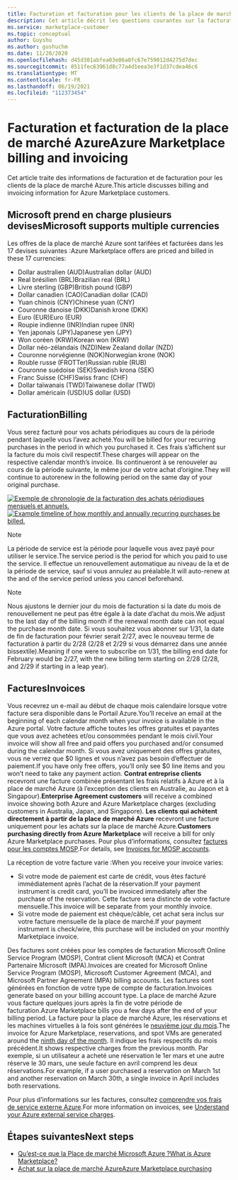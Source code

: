 ```yaml
---
title: Facturation et facturation pour les clients de la place de marché Azure
description: Cet article décrit les questions courantes sur la facturation et la facturation pour les clients de la place de marché Azure.
ms.service: marketplace-customer
ms.topic: conceptual
author: Guyshu
ms.author: gushuchm
ms.date: 11/20/2020
ms.openlocfilehash: d45d301abfea03e06a8fc67e759012d4275d7dec
ms.sourcegitcommit: 8511fec63961d8c77a4d1eea3e3f1d37cdea46c6
ms.translationtype: MT
ms.contentlocale: fr-FR
ms.lasthandoff: 06/19/2021
ms.locfileid: "112373454"
---
```

# <a name="azure-marketplace-billing-and-invoicing"></a><span data-ttu-id="c0cae-103">Facturation et facturation de la place de marché Azure</span><span class="sxs-lookup"><span data-stu-id="c0cae-103">Azure Marketplace billing and invoicing</span></span>

<span data-ttu-id="c0cae-104">Cet article traite des informations de facturation et de facturation pour les clients de la place de marché Azure.</span><span class="sxs-lookup"><span data-stu-id="c0cae-104">This article discusses billing and invoicing information for Azure Marketplace customers.</span></span>

## <a name="microsoft-supports-multiple-currencies"></a><span data-ttu-id="c0cae-105">Microsoft prend en charge plusieurs devises</span><span class="sxs-lookup"><span data-stu-id="c0cae-105">Microsoft supports multiple currencies</span></span>

<span data-ttu-id="c0cae-106">Les offres de la place de marché Azure sont tarifées et facturées dans les 17 devises suivantes :</span><span class="sxs-lookup"><span data-stu-id="c0cae-106">Azure Marketplace offers are priced and billed in these 17 currencies:</span></span>

- <span data-ttu-id="c0cae-107">Dollar australien (AUD)</span><span class="sxs-lookup"><span data-stu-id="c0cae-107">Australian dollar (AUD)</span></span>
- <span data-ttu-id="c0cae-108">Real brésilien (BRL)</span><span class="sxs-lookup"><span data-stu-id="c0cae-108">Brazilian real (BRL)</span></span>
- <span data-ttu-id="c0cae-109">Livre sterling (GBP)</span><span class="sxs-lookup"><span data-stu-id="c0cae-109">British pound (GBP)</span></span>
- <span data-ttu-id="c0cae-110">Dollar canadien (CAO)</span><span class="sxs-lookup"><span data-stu-id="c0cae-110">Canadian dollar (CAD)</span></span>
- <span data-ttu-id="c0cae-111">Yuan chinois (CNY)</span><span class="sxs-lookup"><span data-stu-id="c0cae-111">Chinese yuan (CNY)</span></span>
- <span data-ttu-id="c0cae-112">Couronne danoise (DKK)</span><span class="sxs-lookup"><span data-stu-id="c0cae-112">Danish krone (DKK)</span></span>
- <span data-ttu-id="c0cae-113">Euro (EUR)</span><span class="sxs-lookup"><span data-stu-id="c0cae-113">Euro (EUR)</span></span>
- <span data-ttu-id="c0cae-114">Roupie indienne (INR)</span><span class="sxs-lookup"><span data-stu-id="c0cae-114">Indian rupee (INR)</span></span>
- <span data-ttu-id="c0cae-115">Yen japonais (JPY)</span><span class="sxs-lookup"><span data-stu-id="c0cae-115">Japanese yen (JPY)</span></span>
- <span data-ttu-id="c0cae-116">Won coréen (KRW)</span><span class="sxs-lookup"><span data-stu-id="c0cae-116">Korean won (KRW)</span></span>
- <span data-ttu-id="c0cae-117">Dollar néo-zélandais (NZD)</span><span class="sxs-lookup"><span data-stu-id="c0cae-117">New Zealand dollar (NZD)</span></span>
- <span data-ttu-id="c0cae-118">Couronne norvégienne (NOK)</span><span class="sxs-lookup"><span data-stu-id="c0cae-118">Norwegian krone (NOK)</span></span>
- <span data-ttu-id="c0cae-119">Rouble russe (FROTTer)</span><span class="sxs-lookup"><span data-stu-id="c0cae-119">Russian ruble (RUB)</span></span>
- <span data-ttu-id="c0cae-120">Couronne suédoise (SEK)</span><span class="sxs-lookup"><span data-stu-id="c0cae-120">Swedish krona (SEK)</span></span>
- <span data-ttu-id="c0cae-121">Franc Suisse (CHF)</span><span class="sxs-lookup"><span data-stu-id="c0cae-121">Swiss franc (CHF)</span></span>
- <span data-ttu-id="c0cae-122">Dollar taïwanais (TWD)</span><span class="sxs-lookup"><span data-stu-id="c0cae-122">Taiwanese dollar (TWD)</span></span>
- <span data-ttu-id="c0cae-123">Dollar américain (USD)</span><span class="sxs-lookup"><span data-stu-id="c0cae-123">US dollar (USD)</span></span>

## <a name="billing"></a><span data-ttu-id="c0cae-124">Facturation</span><span class="sxs-lookup"><span data-stu-id="c0cae-124">Billing</span></span>

<span data-ttu-id="c0cae-125">Vous serez facturé pour vos achats périodiques au cours de la période pendant laquelle vous l’avez acheté.</span><span class="sxs-lookup"><span data-stu-id="c0cae-125">You will be billed for your recurring purchases in the period in which you purchased it.</span></span> <span data-ttu-id="c0cae-126">Ces frais s’affichent sur la facture du mois civil respectif.</span><span class="sxs-lookup"><span data-stu-id="c0cae-126">These charges will appear on the respective calendar month’s invoice.</span></span> <span data-ttu-id="c0cae-127">Ils continueront à se renouveler au cours de la période suivante, le même jour de votre achat d’origine.</span><span class="sxs-lookup"><span data-stu-id="c0cae-127">They will continue to autorenew in the following period on the same day of your original purchase.</span></span>

<span data-ttu-id="c0cae-128">[![Exemple de chronologie de la facturation des achats périodiques mensuels et annuels.](media/billing/billing-charges-recurring.png)](media/billing/billing-charges-recurring.png#lightbox)</span><span class="sxs-lookup"><span data-stu-id="c0cae-128">[![Example timeline of how monthly and annually recurring purchases be billed.](media/billing/billing-charges-recurring.png)](media/billing/billing-charges-recurring.png#lightbox)</span></span>

>[!NOTE]
> <span data-ttu-id="c0cae-129">La période de service est la période pour laquelle vous avez payé pour utiliser le service.</span><span class="sxs-lookup"><span data-stu-id="c0cae-129">The service period is the period for which you paid to use the service.</span></span> <span data-ttu-id="c0cae-130">Il effectue un renouvellement automatique au niveau de la et de la période de service, sauf si vous annulez au préalable.</span><span class="sxs-lookup"><span data-stu-id="c0cae-130">It will auto-renew at the and of the service period unless you cancel beforehand.</span></span>

> [!NOTE]
> <span data-ttu-id="c0cae-131">Nous ajustons le dernier jour du mois de facturation si la date du mois de renouvellement ne peut pas être égale à la date d’achat du mois.</span><span class="sxs-lookup"><span data-stu-id="c0cae-131">We adjust to the last day of the billing month if the renewal month date can not equal the purchase month date.</span></span> <span data-ttu-id="c0cae-132">Si vous souhaitez vous abonner sur 1/31, la date de fin de facturation pour février serait 2/27, avec le nouveau terme de facturation à partir du 2/28 (2/28 et 2/29 si vous démarrez dans une année bissextile).</span><span class="sxs-lookup"><span data-stu-id="c0cae-132">Meaning if one were to subscribe on 1/31, the billing end date for February would be 2/27, with the new billing term starting on 2/28 (2/28, and 2/29 if starting in a leap year).</span></span>

## <a name="invoices"></a><span data-ttu-id="c0cae-133">Factures</span><span class="sxs-lookup"><span data-stu-id="c0cae-133">Invoices</span></span>

<span data-ttu-id="c0cae-134">Vous recevrez un e-mail au début de chaque mois calendaire lorsque votre facture sera disponible dans le Portail Azure.</span><span class="sxs-lookup"><span data-stu-id="c0cae-134">You’ll receive an email at the beginning of each calendar month when your invoice is available in the Azure portal.</span></span> <span data-ttu-id="c0cae-135">Votre facture affiche toutes les offres gratuites et payantes que vous avez achetées et/ou consommées pendant le mois civil.</span><span class="sxs-lookup"><span data-stu-id="c0cae-135">Your invoice will show all free and paid offers you purchased and/or consumed during the calendar month.</span></span> <span data-ttu-id="c0cae-136">Si vous avez uniquement des offres gratuites, vous ne verrez que $0 lignes et vous n’avez pas besoin d’effectuer de paiement.</span><span class="sxs-lookup"><span data-stu-id="c0cae-136">If you have only free offers, you’ll only see $0 line items and you won’t need to take any payment action.</span></span> <span data-ttu-id="c0cae-137">**Contrat entreprise clients** recevront une facture combinée présentant les frais relatifs à Azure et à la place de marché Azure (à l’exception des clients en Australie, au Japon et à Singapour).</span><span class="sxs-lookup"><span data-stu-id="c0cae-137">**Enterprise Agreement customers** will receive a combined invoice showing both Azure and Azure Marketplace charges (excluding customers in Australia, Japan, and Singapore).</span></span> <span data-ttu-id="c0cae-138">**Les clients qui achètent directement à partir de la place de marché Azure** recevront une facture uniquement pour les achats sur la place de marché Azure.</span><span class="sxs-lookup"><span data-stu-id="c0cae-138">**Customers purchasing directly from Azure Marketplace** will receive a bill for only Azure Marketplace purchases.</span></span> <span data-ttu-id="c0cae-139">Pour plus d’informations, consultez [factures pour les comptes MOSP](/azure/cost-management-billing/understand/download-azure-invoice#invoices-for-mosp-billing-accounts).</span><span class="sxs-lookup"><span data-stu-id="c0cae-139">For details, see [Invoices for MOSP accounts](/azure/cost-management-billing/understand/download-azure-invoice#invoices-for-mosp-billing-accounts).</span></span>

<span data-ttu-id="c0cae-140">La réception de votre facture varie :</span><span class="sxs-lookup"><span data-stu-id="c0cae-140">When you receive your invoice varies:</span></span>

- <span data-ttu-id="c0cae-141">Si votre mode de paiement est carte de crédit, vous êtes facturé immédiatement après l’achat de la réservation.</span><span class="sxs-lookup"><span data-stu-id="c0cae-141">If your payment instrument is credit card, you’ll be invoiced immediately after the purchase of the reservation.</span></span> <span data-ttu-id="c0cae-142">Cette facture sera distincte de votre facture mensuelle.</span><span class="sxs-lookup"><span data-stu-id="c0cae-142">This invoice will be separate from your monthly invoice.</span></span>
- <span data-ttu-id="c0cae-143">Si votre mode de paiement est chèque/câble, cet achat sera inclus sur votre facture mensuelle de la place de marché.</span><span class="sxs-lookup"><span data-stu-id="c0cae-143">If your payment instrument is check/wire, this purchase will be included on your monthly Marketplace invoice.</span></span>

<span data-ttu-id="c0cae-144">Des factures sont créées pour les comptes de facturation Microsoft Online Service Program (MOSP), Contrat client Microsoft (MCA) et Contrat Partenaire Microsoft (MPA).</span><span class="sxs-lookup"><span data-stu-id="c0cae-144">Invoices are created for Microsoft Online Service Program (MOSP), Microsoft Customer Agreement (MCA), and Microsoft Partner Agreement (MPA) billing accounts.</span></span> <span data-ttu-id="c0cae-145">Les factures sont générées en fonction de votre type de compte de facturation.</span><span class="sxs-lookup"><span data-stu-id="c0cae-145">Invoices generate based on your billing account type.</span></span> <span data-ttu-id="c0cae-146">La place de marché Azure vous facture quelques jours après la fin de votre période de facturation.</span><span class="sxs-lookup"><span data-stu-id="c0cae-146">Azure Marketplace bills you a few days after the end of your billing period.</span></span> <span data-ttu-id="c0cae-147">La facture pour la place de marché Azure, les réservations et les machines virtuelles à la fois sont générées le [neuvième jour du mois](/azure/cost-management-billing/understand/download-azure-invoice#invoices-for-mosp-billing-accounts).</span><span class="sxs-lookup"><span data-stu-id="c0cae-147">The invoice for Azure Marketplace, reservations, and spot VMs are generated around the [ninth day of the month](/azure/cost-management-billing/understand/download-azure-invoice#invoices-for-mosp-billing-accounts).</span></span> <span data-ttu-id="c0cae-148">Il indique les frais respectifs du mois précédent.</span><span class="sxs-lookup"><span data-stu-id="c0cae-148">It shows respective charges from the previous month.</span></span> <span data-ttu-id="c0cae-149">Par exemple, si un utilisateur a acheté une réservation le 1er mars et une autre réserve le 30 mars, une seule facture en avril comprend les deux réservations.</span><span class="sxs-lookup"><span data-stu-id="c0cae-149">For example, if a user purchased a reservation on March 1st and another reservation on March 30th, a single invoice in April includes both reservations.</span></span>

<span data-ttu-id="c0cae-150">Pour plus d’informations sur les factures, consultez [comprendre vos frais de service externe Azure](/azure/cost-management-billing/understand/understand-azure-marketplace-charges).</span><span class="sxs-lookup"><span data-stu-id="c0cae-150">For more information on invoices, see [Understand your Azure external service charges](/azure/cost-management-billing/understand/understand-azure-marketplace-charges).</span></span>

## <a name="next-steps"></a><span data-ttu-id="c0cae-151">Étapes suivantes</span><span class="sxs-lookup"><span data-stu-id="c0cae-151">Next steps</span></span>

- [<span data-ttu-id="c0cae-152">Qu’est-ce que la Place de marché Microsoft Azure ?</span><span class="sxs-lookup"><span data-stu-id="c0cae-152">What is Azure Marketplace?</span></span>](azure-marketplace-overview.md)
- [<span data-ttu-id="c0cae-153">Achat sur la place de marché Azure</span><span class="sxs-lookup"><span data-stu-id="c0cae-153">Azure Marketplace purchasing</span></span>](azure-purchasing-invoicing.md)
